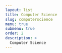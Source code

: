 ```yaml
---
layout: list
title: Computer Science
slug: computerscience
menu: true
submenu: true
order: 2
description: >
  Computer Science
---
```

